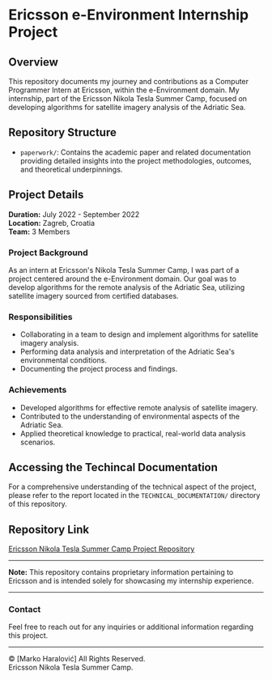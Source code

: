 # Ericsson e-Environment Internship Project

## Overview

This repository documents my journey and contributions as a Computer Programmer Intern at Ericsson, within the e-Environment domain. My internship, part of the Ericsson Nikola Tesla Summer Camp, focused on developing algorithms for satellite imagery analysis of the Adriatic Sea.

## Repository Structure

- `paperwork/`: Contains the academic paper and related documentation providing detailed insights into the project methodologies, outcomes, and theoretical underpinnings.

## Project Details

**Duration:** July 2022 - September 2022  
**Location:** Zagreb, Croatia  
**Team:** 3 Members

### Project Background

As an intern at Ericsson's Nikola Tesla Summer Camp, I was part of a project centered around the e-Environment domain. Our goal was to develop  algorithms for the remote analysis of the Adriatic Sea, utilizing satellite imagery sourced from certified databases.

### Responsibilities

- Collaborating in a team to design and implement algorithms for satellite imagery analysis.
- Performing data analysis and interpretation of the Adriatic Sea's environmental conditions.
- Documenting the project process and findings.

### Achievements

- Developed algorithms for effective remote analysis of satellite imagery.
- Contributed to the understanding of environmental aspects of the Adriatic Sea.
- Applied theoretical knowledge to practical, real-world data analysis scenarios.

## Accessing the Techincal Documentation

For a comprehensive understanding of the technical aspect of the  project, please refer to the report located in the `TECHNICAL_DOCUMENTATION/` directory of this repository.

## Repository Link

[Ericsson Nikola Tesla Summer Camp Project Repository](https://github.com/MarkoHaralovic/ENT_SummerCamp/blob/main/PAPER/Satellite%20imagery%20publication.pdf)

---

**Note:** This repository contains proprietary information pertaining to Ericsson and is intended solely for showcasing my internship experience.

---

### Contact

Feel free to reach out for any inquiries or additional information regarding this project.

---

© [Marko Haralović] All Rights Reserved.  
Ericsson Nikola Tesla Summer Camp.
